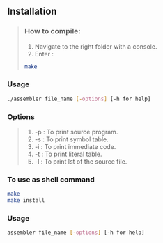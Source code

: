 ## Installation
> ### How to compile:
> 1. Navigate to the right folder with a console.
> 2. Enter :
>```bash
>make 
>```

### Usage
```bash
./assembler file_name [-options] [-h for help]
```

### Options 

> 1. -p : To print source program.
> 2. -s : To print symbol table.
> 3. -i : To print immediate code.
> 4. -t : To print literal table.
> 5. -l : To print lst of the source file.

### To use as shell command

```bash
make
make install
```
### Usage
```bash
assembler file_name [-options] [-h for help]
```


